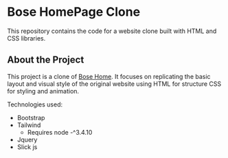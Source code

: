 # Bose HomePage Clone

This repository contains the code for a website clone built with HTML and CSS libraries. 


## About the Project
This project is a clone of [Bose Home](https://www.bose.com/home). 
It focuses on replicating the basic layout and visual style of the original website using HTML for structure CSS for styling and animation.

Technologies used:
* Bootstrap
* Tailwind
  * Requires node -^3.4.10
* Jquery
* Slick js
